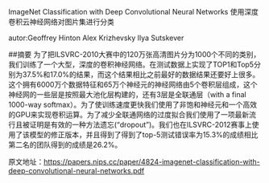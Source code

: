 ImageNet Classification with Deep Convolutional Neural Networks
使用深度卷积云神经网络对图片集进行分类

autor:Geoffrey Hinton 
Alex Krizhevsky
Ilya Sutskever 

##摘要
为了把ILSVRC-2010大赛中的120万张高清图片分为1000个不同的类别，我们训练了一个大型，深度的卷积神经网络。在测试数据上实现了TOP1和Top5分别为37.5%和17.0%的结果，而这个结果相比之前最好的数据结果还要好上很多。这个拥有6000万个数据特征和65万个神经元的神经网络由5个卷积层组成，这个神经网的一些层是按照最大池化层构建的，还有3层是全联通层（with a final 1000-way softmax）。为了使训练速度更快我们使用了非饱和神经元和一个高效的GPU来实现卷积运算。为了减少全联通网络的过度拟合我们使用了一项最新流行且被证明是有效的一种方法遗忘(“dropout”)。我们也在ILSVRC-2012赛事上使用了该模型的修正版本，并且得到了得到了top-5测试错误率为15.3%的成绩相比第二名的团队得到的成绩是26.2%。

原文地址：https://papers.nips.cc/paper/4824-imagenet-classification-with-deep-convolutional-neural-networks.pdf